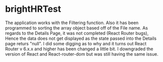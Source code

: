 # brightHRTest
The application works with the Filtering function. Also it has been programmed to sorting the array object based off of the File name. As regards to the Details Page, it was not completed (React Router bugs), Hence the data does not get displayed as the state passed into the Details page returs "null". I did some digging as to why and it turns out React Router v 6.x.x and higher has been changed a little bit. I downgraded the version of React and React-router-dom but was still having the same issue.
